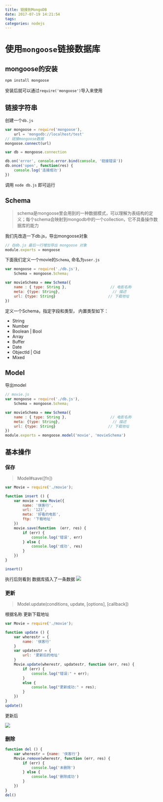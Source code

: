 ```yaml
---
title: 链接到MongoDB
date: 2017-07-19 14:21:54
tags:
categories: nodejs
---
```


# 使用`mongoose`链接数据库

## mongoose的安装
```bash
npm install mongoose
```
安装后就可以通过`require('mongoose')`导入来使用

## 链接字符串

创建一个`db.js`

```javascript
var mongoose = require('mongoose'),
    url = 'mongodb://localhost/test'
// 链接mongoose数据
mongoose.connect(url)

var db = mongoose.connection

db.on('error', console.error.bind(console, '链接错误'))
db.once('open', function(res) {
    console.log('连接成功')
})
```

调用 `node db.js` 即可运行

## Schema

> schema是mongoose里会用到的一种数据模式，可以理解为表结构的定义；每个schema会映射到mongodb中的一个collection，它不具备操作数据库的能力

我们先改造一下db.js，导出mongoose对象

```javascript
// 在db.js 最后一行增加导出 mongoose 对象
module.exports = mongoose
```

下面我们定义一个movie的`Schema`, 命名为`user.js`

```javascript
var mongoose = require('./db.js'),
    Schema = mongoose.Schema;

var movieSchema = new Schema({          
    name : { type: String },                    // 电影名称
    meta: {type: String},                        // 描述
    url: {type: String}                        // 下载地址
})
```
定义一个Schema，指定字段和类型， 内置类型如下：
- String
- Number
- Boolean | Bool
- Array
- Buffer
- Date
- ObjectId | Oid
- Mixed

## Model

导出model

```javascript
// movie.js
var mongoose = require('./db.js'),
    Schema = mongoose.Schema;

var movieSchema = new Schema({          
    name : { type: String },                    // 电影名称
    meta: {type: String},                        // 描述
    url: {type: String}                        // 下载地址
})
module.exports = mongoose.model('movie', 'movieSchema')
```

## 基本操作

### 保存

> Model#save([fn])

```javascript
var Movie = require('./movie');

function insert () {
    var movie = new Movie({
        name: '侠客行',
        url: '123',
        meta: '好看的电影',
        ftp: '下载地址'
    })
    movie.save(function  (err, res) {
        if (err) {
            console.log('错误', err)
        } else {
            console.log('成功', res)
        }
    })
}

insert()
```

执行后则看到 数据库插入了一条数据
![](/Blog/images/db_save.png)

### 更新

> Model.update(conditions, update, [options], [callback])

根据名称 更新下载地址

```javascript
var Movie = require('./movie');

function update () {
    var wherestr = {
        name: '侠客行'
    }
    var updatestr = {
        url: '更新后的地址'
    }
    Movie.update(wherestr, updatestr, function (err, res) {
        if (err) {
            console.log("错误:" + err);
        }
        else {
            console.log("更新成功:" + res);
        }
    })
}
update()
```
更新后

![](/Blog/images/db_update.png)

### 删除

````javascript
function del () {
    var wherestr = {name: '侠客行'}
    Movie.remove(wherestr, function (err, res) {
        if (err) {
            console.log('未删除')
        } else {
            console.log('删除成功')
        }
    })
}
del()
````